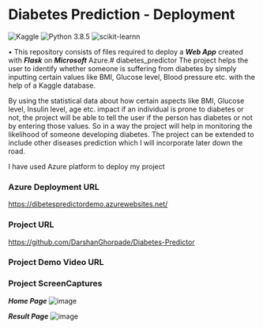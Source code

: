 # Diabetes Prediction - Deployment
![Kaggle](https://img.shields.io/badge/Dataset-Kaggle-blue.svg) ![Python 3.8.5](https://img.shields.io/badge/Python-3.6-brightgreen.svg) ![scikit-learnn](https://img.shields.io/badge/Library-Scikit_Learn-orange.svg) 

• This repository consists of files required to deploy a ___Web App___ created with ___Flask___ on ___Microsoft___ Azure.# diabetes_predictor
The project helps the user to identify whether someone is suffering from diabetes by simply inputting certain values like BMI, Glucose level, Blood pressure etc. with the help of a Kaggle database.

By using the statistical data about how certain aspects like BMI, Glucose level, Insulin level, age etc. impact if an individual is prone to diabetes or not, the project will be able to tell the user if the person has diabetes or not by entering those values. So in a way the project will help in monitoring the likelihood of someone developing diabetes. The project can be extended to include other diseases prediction which I will incorporate later down the road. 


I have used Azure platform to deploy my project
### Azure Deployment URL 
https://dibetespredictordemo.azurewebsites.net/

### Project URL
https://github.com/DarshanGhorpade/Diabetes-Predictor

### Project Demo Video URL


### Project ScreenCaptures

___Home Page___
![image](https://user-images.githubusercontent.com/87860114/152682539-cc8a3d0d-8971-4eef-af0a-c17ee3fa32fc.png)

___Result Page___
![image](https://user-images.githubusercontent.com/87860114/152682567-92f6e841-56c8-43a3-8091-388f3188db98.png)
